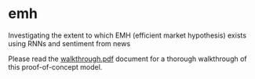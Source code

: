 # emh
Investigating the extent to which EMH (efficient market hypothesis) exists using RNNs and sentiment from news

Please read the [walkthrough.pdf](./walkthrough.pdf) document for a thorough walkthrough of this proof-of-concept model.
